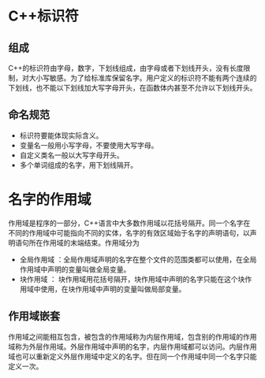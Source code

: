 # C++标识符
## 组成
C++的标识符由字母，数字，下划线组成，由字母或者下划线开头，没有长度限制，对大小写敏感。为了给标准库保留名字。用户定义的标识符不能有两个连续的下划线，也不能以下划线加大写字母开头，在函数体内甚至不允许以下划线开头。
## 命名规范
+ 标识符要能体现实际含义。
+ 变量名一般用小写字母，不要使用大写字母。
+ 自定义类名一般以大写字母开头。
+ 多个单词组成的名字，用下划线隔开。
# 名字的作用域
作用域是程序的一部分，C++语言中大多数作用域以花括号隔开。同一个名字在不同的作用域中可能指向不同的实体，名字的有效区域始于名字的声明语句，以声明语句所在作用域的末端结束。作用域分为

+ 全局作用域 ：全局作用域声明的名字在整个文件的范围类都可以使用，在全局作用域中声明的变量叫做全局变量。
+ 块作用域 ： 块作用域用花括号隔开，块作用域中声明的名字只能在这个块作用域中使用，在块作用域中声明的变量叫做局部变量。
## 作用域嵌套
作用域之间能相互包含，被包含的作用域称为内层作用域，包含别的作用域的作用域称为外层作用域。外层作用域中声明的名字，内层作用域都可以访问。内层作用域也可以重新定义外层作用域中定义的名字。但在同一个作用域中同一个名字只能定义一次。